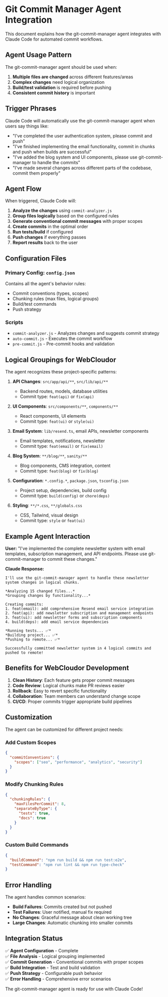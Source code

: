 # Git Commit Manager Agent Integration

This document explains how the git-commit-manager agent integrates with Claude Code for automated commit workflows.

## Agent Usage Pattern

The git-commit-manager agent should be used when:

1. **Multiple files are changed** across different features/areas
2. **Complex changes** need logical organization
3. **Build/test validation** is required before pushing
4. **Consistent commit history** is important

## Trigger Phrases

Claude Code will automatically use the git-commit-manager agent when users say things like:

- "I've completed the user authentication system, please commit and push"
- "I've finished implementing the email functionality, commit in chunks and push when builds are successful"
- "I've added the blog system and UI components, please use git-commit-manager to handle the commits"
- "I've made several changes across different parts of the codebase, commit them properly"

## Agent Flow

When triggered, Claude Code will:

1. **Analyze the changes** using `commit-analyzer.js`
2. **Group files logically** based on the configured rules
3. **Generate conventional commit messages** with proper scopes
4. **Create commits** in the optimal order
5. **Run tests/build** if configured
6. **Push changes** if everything passes
7. **Report results** back to the user

## Configuration Files

### Primary Config: `config.json`
Contains all the agent's behavior rules:
- Commit conventions (types, scopes)
- Chunking rules (max files, logical groups)
- Build/test commands
- Push strategy

### Scripts
- `commit-analyzer.js` - Analyzes changes and suggests commit strategy
- `auto-commit.js` - Executes the commit workflow
- `pre-commit.js` - Pre-commit hooks and validation

## Logical Groupings for WebCloudor

The agent recognizes these project-specific patterns:

1. **API Changes**: `src/app/api/**`, `src/lib/api/**`
   - Backend routes, models, database utilities
   - Commit type: `feat(api)` or `fix(api)`

2. **UI Components**: `src/components/**`, `components/**`
   - React components, UI elements
   - Commit type: `feat(ui)` or `style(ui)`

3. **Email System**: `lib/resend.ts`, email APIs, newsletter components
   - Email templates, notifications, newsletter
   - Commit type: `feat(email)` or `fix(email)`

4. **Blog System**: `**/blog/**`, `sanity/**`
   - Blog components, CMS integration, content
   - Commit type: `feat(blog)` or `fix(blog)`

5. **Configuration**: `*.config.*`, `package.json`, `tsconfig.json`
   - Project setup, dependencies, build config
   - Commit type: `build(config)` or `chore(deps)`

6. **Styling**: `**/*.css`, `**/globals.css`
   - CSS, Tailwind, visual design
   - Commit type: `style` or `feat(ui)`

## Example Agent Interaction

**User:** "I've implemented the complete newsletter system with email templates, subscription management, and API endpoints. Please use git-commit-manager to commit these changes."

**Claude Response:**
```
I'll use the git-commit-manager agent to handle these newsletter system changes in logical chunks.

*Analyzing 15 changed files...*
*Grouping changes by functionality...*

Creating commits:
1. feat(email): add comprehensive Resend email service integration
2. feat(api): add newsletter subscription and management endpoints  
3. feat(ui): add newsletter forms and subscription components
4. build(deps): add email service dependencies

*Running tests... ✅*
*Building project... ✅*  
*Pushing to remote... ✅*

Successfully committed newsletter system in 4 logical commits and pushed to remote!
```

## Benefits for WebCloudor Development

1. **Clean History**: Each feature gets proper commit messages
2. **Code Review**: Logical chunks make PR reviews easier
3. **Rollback**: Easy to revert specific functionality
4. **Collaboration**: Team members can understand change scope
5. **CI/CD**: Proper commits trigger appropriate build pipelines

## Customization

The agent can be customized for different project needs:

### Add Custom Scopes
```json
{
  "commitConventions": {
    "scopes": ["seo", "performance", "analytics", "security"]
  }
}
```

### Modify Chunking Rules  
```json
{
  "chunkingRules": {
    "maxFilesPerCommit": 8,
    "separateByType": {
      "tests": true,
      "docs": true
    }
  }
}
```

### Custom Build Commands
```json
{
  "buildCommand": "npm run build && npm run test:e2e",
  "testCommand": "npm run lint && npm run type-check"
}
```

## Error Handling

The agent handles common scenarios:

- **Build Failures**: Commits created but not pushed
- **Test Failures**: User notified, manual fix required  
- **No Changes**: Graceful message about clean working tree
- **Large Changes**: Automatic chunking into smaller commits

## Integration Status

✅ **Agent Configuration** - Complete  
✅ **File Analysis** - Logical grouping implemented  
✅ **Commit Generation** - Conventional commits with proper scopes  
✅ **Build Integration** - Test and build validation  
✅ **Push Strategy** - Configurable push behavior  
✅ **Error Handling** - Comprehensive error scenarios  

The git-commit-manager agent is ready for use with Claude Code!